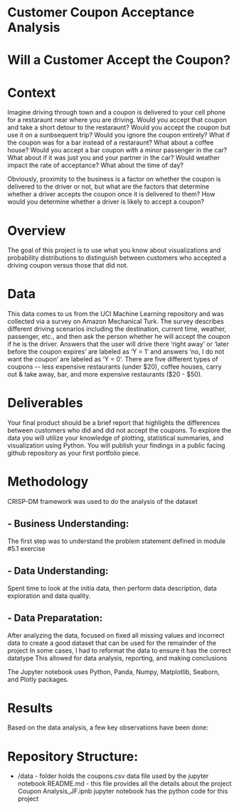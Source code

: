 # Customer Coupon Acceptance Analysis

# Will a Customer Accept the Coupon?
# Context

Imagine driving through town and a coupon is delivered to your cell phone for a restaraunt near where you are driving. Would you accept that coupon and take a short detour to the restaraunt? Would you accept the coupon but use it on a sunbsequent trip? Would you ignore the coupon entirely? What if the coupon was for a bar instead of a restaraunt? What about a coffee house? Would you accept a bar coupon with a minor passenger in the car? What about if it was just you and your partner in the car? Would weather impact the rate of acceptance? What about the time of day?

Obviously, proximity to the business is a factor on whether the coupon is delivered to the driver or not, but what are the factors that determine whether a driver accepts the coupon once it is delivered to them? How would you determine whether a driver is likely to accept a coupon?

# Overview

The goal of this project is to use what you know about visualizations and probability distributions to distinguish between customers who accepted a driving coupon versus those that did not.

# Data

This data comes to us from the UCI Machine Learning repository and was collected via a survey on Amazon Mechanical Turk. The survey describes different driving scenarios including the destination, current time, weather, passenger, etc., and then ask the person whether he will accept the coupon if he is the driver. Answers that the user will drive there ‘right away’ or ‘later before the coupon expires’ are labeled as ‘Y = 1’ and answers ‘no, I do not want the coupon’ are labeled as ‘Y = 0’. There are five different types of coupons -- less expensive restaurants (under $20), coffee houses, carry out & take away, bar, and more expensive restaurants ($20 - $50).

# Deliverables

Your final product should be a brief report that highlights the differences between customers who did and did not accept the coupons. To explore the data you will utilize your knowledge of plotting, statistical summaries, and visualization using Python. You will publish your findings in a public facing github repository as your first portfolio piece.

# Methodology

CRISP-DM framework was used to do the analysis of the dataset
## - Business Understanding: 
The first step was to understand the problem statement defined in module #5.1 exercise
## - Data Understanding: 
Spent time to look at the initia data, then perform data description, data exploration and data quality. 
## - Data Preparatation:
After analyzing the data, focused on fixed all missing values and incorrect data to create a good dataset that can be used for the remainder of the project
In some cases, I had to reformat the data to ensure it has the correct datatype
This allowed for data analysis, reporting, and making conclusions

The Jupyter notebook uses Python, Panda, Numpy, Matplotlib, Seaborn, and Plotly packages.

# Results
Based on the data analysis, a few key observations have been done:


# Repository Structure: 
- /data - folder holds the coupons.csv data file used by the jupyter notebook
README.md - this file provides all the details about the project
Coupon Analysis_JF.ipnb jupyter notebook has the python code for this project
